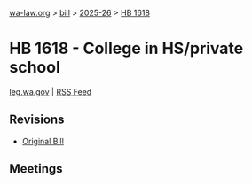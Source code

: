 [wa-law.org](/) > [bill](/bill/) > [2025-26](/bill/2025-26/) > [HB 1618](/bill/2025-26/hb/1618/)

# HB 1618 - College in HS/private school
[leg.wa.gov](https://app.leg.wa.gov/billsummary?BillNumber=1618&Year=2025&Initiative=false) | [RSS Feed](./rss.xml)

## Revisions
* [Original Bill](1/)

## Meetings